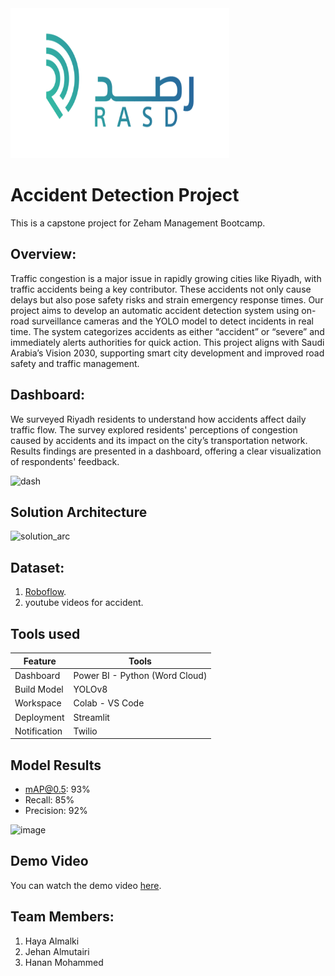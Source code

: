 <img src="https://github.com/Haya-Almalki/AccidentDetectionProject/blob/main/Demo/logo.png?raw=true" alt="Logo" width="350" height="240">


# Accident Detection Project
This is a capstone project for Zeham Management Bootcamp.
## Overview:
Traffic congestion is a major issue in rapidly growing cities like Riyadh, with traffic accidents being a key contributor. These accidents not only cause delays but also pose safety risks and strain emergency response times. Our project aims to develop an automatic accident detection system using on-road surveillance cameras and the YOLO model to detect incidents in real time. The system categorizes accidents as either “accident” or “severe” and immediately alerts authorities for quick action. This project aligns with Saudi Arabia’s Vision 2030, supporting smart city development and improved road safety and traffic management.
## Dashboard:
We surveyed Riyadh residents to understand how accidents affect daily traffic flow. The survey explored residents' perceptions of congestion caused by accidents and its impact on the city’s transportation network. Results findings are presented in a dashboard, offering a clear visualization of respondents' feedback.

![dash](https://github.com/user-attachments/assets/5e412427-157d-49d6-bed0-f2125030f791)

## Solution Architecture
![solution_arc](https://github.com/user-attachments/assets/8cf80308-a9e2-4b80-9f94-f03ecafaabc3)


## Dataset:
1. [Roboflow](https://universe.roboflow.com/accident-test-set/accident-test-set/dataset/4).
2. youtube videos for accident.

## Tools used

| Feature       | Tools                        |
|---------------|------------------------------|
| Dashboard     | Power BI - Python (Word Cloud) |
| Build Model   | YOLOv8                       |
| Workspace     | Colab - VS Code             |
| Deployment    | Streamlit                   |
| Notification  | Twilio                      |


## Model Results
- mAP@0.5: 93%
- Recall: 85%
- Precision: 92%

![image](https://github.com/user-attachments/assets/9a97d309-ec47-462c-a4ee-3c3f32256f68)

## Demo Video
You can watch the demo video [here](https://github.com/Haya-Almalki/AccidentDetectionProject/blob/main/Demo/Demo.mp4).


## Team Members:
1. Haya Almalki
2. Jehan Almutairi
3. Hanan Mohammed


